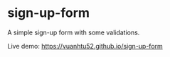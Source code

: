 # sign-up-form

A simple sign-up form with some validations.

Live demo: https://vuanhtu52.github.io/sign-up-form